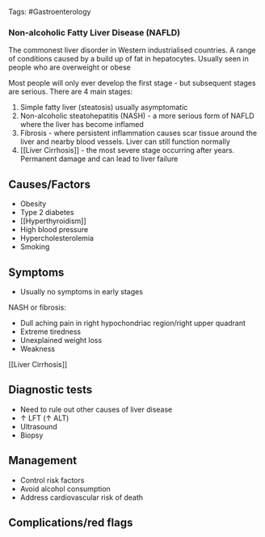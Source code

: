 Tags: #Gastroenterology

### Non-alcoholic Fatty Liver Disease (NAFLD)

The commonest liver disorder in Western industrialised countries. A range of conditions caused by a build up of fat in hepatocytes. Usually seen in people who are overweight or obese

Most people will only ever develop the first stage - but subsequent stages are serious. There are 4 main stages:

1. Simple fatty liver (steatosis) usually asymptomatic
2. Non-alcoholic steatohepatitis (NASH) - a more serious form of NAFLD where the liver has become inflamed
3. Fibrosis - where persistent inflammation causes scar tissue around the liver and nearby blood vessels. Liver can still function normally
4. [[Liver Cirrhosis]] - the most severe stage occurring after years. Permanent damage and can lead to liver failure

## Causes/Factors

- Obesity
- Type 2 diabetes
- [[Hyperthyroidism]]
- High blood pressure
- Hypercholesterolemia
- Smoking

## Symptoms

- Usually no symptoms in early stages

NASH or fibrosis:

- Dull aching pain in right hypochondriac region/right upper quadrant
- Extreme tiredness
- Unexplained weight loss
- Weakness

[[Liver Cirrhosis]]

## Diagnostic tests

- Need to rule out other causes of liver disease
- $\uparrow$ LFT ($\uparrow$ ALT)
- Ultrasound
- Biopsy

## Management

- Control risk factors
- Avoid alcohol consumption
- Address cardiovascular risk of death

## Complications/red flags

